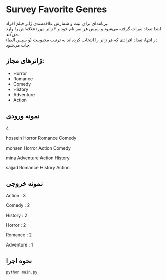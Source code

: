 # Survey Favorite Genres

برنامه‌ای برای ثبت و شمارش علاقه‌مندی ژانر فیلم افراد.  
ابتدا تعداد نفرات گرفته می‌شود و سپس هر نفر نام خود و ۳ ژانر موردعلاقه‌اش را وارد می‌کند.  
در انتها، تعداد افرادی که هر ژانر را انتخاب کرده‌اند به ترتیب محبوبیت (و سپس الفبا) چاپ می‌شود.

## ژانرهای مجاز:
- Horror
- Romance
- Comedy
- History
- Adventure
- Action

## نمونه ورودی

4

hossein Horror Romance Comedy

mohsen Horror Action Comedy

mina Adventure Action History

sajjad Romance History Action


## نمونه خروجی

Action : 3

Comedy : 2

History : 2

Horror : 2

Romance : 2

Adventure : 1


## نحوه اجرا

```bash
python main.py
